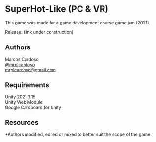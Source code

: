 # SuperHot-Like (PC & VR)
This game was made for a game development course game jam (2021).

Release: (link under construction)

## Authors
Marcos Cardoso  
<a href=https://github.com/mrplcardoso>@mrplcardoso</a>  
mrplcardoso@gmail.com

## Requirements
Unity 2021.3.15  
Unity Web Module  
Google Cardboard for Unity

## Resources

*Authors modified, edited or mixed to better suit the scope of the game.

